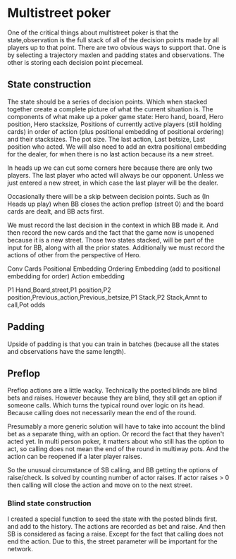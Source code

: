 # Multistreet poker

One of the critical things about multistreet poker is that the state,observation is the full stack of all of the decision points made by all players up to that point. There are two obvious ways to support that. One is by selecting a trajectory maxlen and padding states and observations. The other is storing each decision point piecemeal.

## State construction

The state should be a series of decision points. Which when stacked together create a complete picture of what the current situation is. The components of what make up a poker game state: Hero hand, board, Hero position, Hero stacksize, Positions of currently active players (still holding cards) in order of action (plus positional embedding of positional ordering) and their stacksizes. The pot size. The last action, Last betsize, Last position who acted. We will also need to add an extra positional embedding for the dealer, for when there is no last action because its a new street.

In heads up we can cut some corners here because there are only two players. The last player who acted will always be our opponent. Unless we just entered a new street, in which case the last player will be the dealer.

Occasionally there will be a skip between decision points. Such as (In Heads up play) when BB closes the action preflop (street 0) and the board cards are dealt, and BB acts first.

We must record the last decision in the context in which BB made it. And then record the new cards and the fact that the game now is unopened because it is a new street. Those two states stacked, will be part of the input for BB, along with all the prior states. Additionally we must record the actions of other from the perspective of Hero. 

Conv Cards
Positional Embedding
Ordering Embedding (add to positional embedding for order)
Action embedding

P1 Hand,Board,street,P1 position,P2 position,Previous_action,Previous_betsize,P1 Stack,P2 Stack,Amnt to call,Pot odds
        

## Padding

Upside of padding is that you can train in batches (because all the states and observations have the same length). 

## Preflop

Preflop actions are a little wacky. Technically the posted blinds are blind bets and raises. However because they are blind, they still get an option if someone calls. Which turns the typical round over logic on its head. Because calling does not necessarily mean the end of the round.

Presumably a more generic solution will have to take into account the blind bet as a separate thing, with an option. Or record the fact that they haven't acted yet. In multi person poker, it matters about who still has the option to act, so calling does not mean the end of the round in multiway pots. And the action can be reopened if a later player raises.

So the unusual circumstance of SB calling, and BB getting the options of raise/check. Is solved by counting number of actor raises. If actor raises > 0 then calling will close the action and move on to the next street.

### Blind state construction

I created a special function to seed the state with the posted blinds first. and add to the history. The actions are recorded as bet and raise. And then SB is considered as facing a raise. Except for the fact that calling does not end the action. Due to this, the street parameter will be important for the network.

